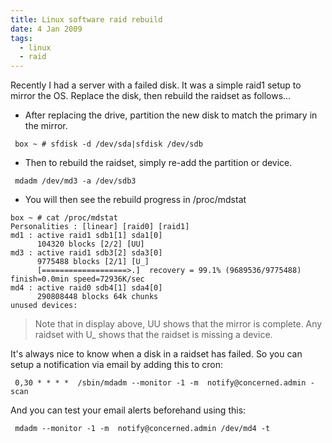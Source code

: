 ```yaml
---
title: Linux software raid rebuild
date: 4 Jan 2009
tags:
  - linux
  - raid
---
```


Recently I had a server with a failed disk. It was a simple raid1 setup to mirror the OS. 
Replace the disk, then rebuild the raidset as follows…


* After replacing the drive,  partition the new disk to match the primary in the mirror.

```
 box ~ # sfdisk -d /dev/sda|sfdisk /dev/sdb 
```

* Then to rebuild the raidset, simply re-add the partition or device.

```
 mdadm /dev/md3 -a /dev/sdb3
```

* You will then see the rebuild progress in /proc/mdstat

```
box ~ # cat /proc/mdstat 
Personalities : [linear] [raid0] [raid1] 
md1 : active raid1 sdb1[1] sda1[0]
      104320 blocks [2/2] [UU]
md3 : active raid1 sdb3[2] sda3[0]
      9775488 blocks [2/1] [U_]
      [===================>.]  recovery = 99.1% (9689536/9775488) finish=0.0min speed=72936K/sec
md4 : active raid0 sdb4[1] sda4[0]
      290808448 blocks 64k chunks
unused devices: 
```

> Note that in display above,  UU shows that the mirror is complete. Any raidset with U_ shows that the raidset is missing a device.

It's always nice to know when a disk in a raidset has failed. So you can setup a notification via email by adding this to cron:

```
 0,30 * * * *  /sbin/mdadm --monitor -1 -m  notify@concerned.admin -scan 
```

And you can test your email alerts beforehand using this:

```
 mdadm --monitor -1 -m  notify@concerned.admin /dev/md4 -t
```

